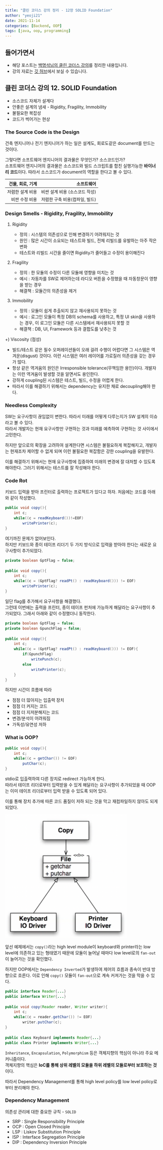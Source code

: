 ```yaml
---
title: "클린 코더스 강의 정리 - 12장 SOLID Foundation"
author: "yeoji21"
date: 2021-11-14
categories: [Backend, OOP]
tags: [java, oop, programming]
---
```


## 들어가면서

- 해당 포스트는 [백명석님의 클린 코더스 강의](https://www.youtube.com/watch?v=60lLSe1phks)를 정리한 내용입니다. 
- 강의 자료는 [깃 허브](https://github.com/msbaek/clean-coders-2013)에서 보실 수 있습니다.

## 클린 코더스 강의 12. SOLID Foundation
- 소스코드 자체가 설계다
- 안좋은 설계의 냄새 - Rigidity, Fragility, Immobility
- 불필요한 복잡성
- 코드가 썩어가는 현상

### The Source Code is the Design
건축 엔지니어나 전기 엔지니어가 하는 일은 설계도, 회로도같은 document를 만드는 것이다. 

그렇다면 소프트웨어 엔지니어의 결과물은 무엇인가? 소스코드인가?  
소프트웨어 엔지니어의 결과물은 소스코드와 빌드 스크립트를 합친 실행가능한 **바이너리 코드**이다. 따라서 소스코드가 document의 역할을 한다고 볼 수 있다.

|건물, 회로, 기계|소프트웨어|
|--:|--:|
|저렴한 설계 비용|비싼 설계 비용 (소스코드 작성)|
|비싼 수정 비용|저렴한 구축 비용(컴파일, 빌드)|

### Design Smells - Rigidity, Fragility, Immobility

1. Rigidity
    - 정의 :  시스템의 의존성으로 인해 변경하기 어려워지는 것 
    - 원인 : 많은 시간이 소요되는 테스트와 빌드, 전체 리빌드를 유발하는 아주 작은 변화
    - 테스트와 리빌드 시간을 줄이면 Rigidity가 줄어들고 수정이 용이해진다

2. Fragility
    - 정의 : 한 모듈의 수정이 다른 모듈에 영향을 미치는 것
    - 예시 : 자동차를 SW로 제어하는데 라디오 버튼을 수정했을 때 자동창문이 영향을 받는 경우
    - 해결책 : 모듈간의 의존성을 제거

3. Immobility
    - 정의 : 모듈이 쉽게 추출되지 않고 재사용되지 못하는 것
    - 예시 : 로그인 모듈이 특정 DB의 schema를 사용하고, 특정 UI skin을 사용하는 경우, 이 로그인 모듈은 다른 시스템에서 재사용되지 못할 것
    - 해결책 : DB, UI, Framework 등과 결합도를 낮추는 것

+) Viscosity (점성)
- 빌드/테스트 같은 필수 오퍼레이션들이 오래 걸려 수행이 어렵다면 그 시스템은 역겨운(disgust) 것이다. 이런 시스템은 여러 레이어를 가로질러 의존성을 갖는 경우가 많다. 
- 항상 같은 역겨움의 원인은 Irresponsible tolerance(무책임한 용인)이다. 개발자는 이런 역겨움이 발생할 것을 알면서도 용인한다. 
- 강하게 coupling된 시스템은 테스트, 빌드, 수정을 어렵게 한다. 
- 따라서 이를 해결하기 위해서는 dependency는 유지한 채로 decoupling해야 한다.


### Needless Complexity
SW는 요구사항이 끊임없이 변한다. 따라서 미래를 어떻게 다루는지가 SW 설계의 이슈라고 볼 수 있다.  
따라서 개발자는 현재 요구사항만 구현하는 것과 미래를 예측하여 구현하는 것 사이에서 고민한다. 

하지만 앞으로의 확장을 고려하여 설계한다면 시스템은 불필요하게 복잡해지고, 개발자는 현재조차 제어할 수 없게 되며 이런 불필요한 복잡함은 강한 coupling을 유발한다. 

이를 해결하기 위해서는 현재 요구사항에 집중하여 미래의 변경에 잘 대처할 수 있도록 해야한다. 그러기 위해서는 테스트를 잘 작성해야 한다.

### Code Rot
키보드 입력을 받아 프린터로 출력하는 프로젝트가 있다고 하자. 처음에는 코드를 아래와 같이 작성했다.
```java
public void copy(){
    int c;
    while((c = readKeyboard())!=EOF)
        writePrinter(c);
}
```
여기까진 문제가 없어보인다.  
하지만 키보드와 종이 테이프 리더기 두 가지 방식으로 입력을 받아야 한다는 새로운 요구사항이 추가되었다. 
```java
private boolean GptFlag = false;

public void copy(){
    int c;
    while((c = (GptFlag? readPt() : readKeyboard())) != EOF)
        writePrinter(c);
}
```
일단 flag를 추가해서 요구사항을 해결했다.  
그런데 이번에는 출력을 프린터, 종이 테이프 펀처에 가능하게 해달라는 요구사항이 추가되었다. 그래서 아래와 같이 수정했더니 동작한다. 

```java
private boolean GptFlag = false;
private boolean GpunchFlag = false;

public void copy(){
    int c;
    while((c = (GptFlag? readPt() : readKeyboard())) != EOF){
        if(GpunchFlag)
            writePunch(c);
        else
            writePrinter(c);
    }
}
```

하지만 시간이 흐름에 따라
- 점점 더 많아지는 입출력 장치
- 점점 더 커지는 코드 
- 점점 더 지저분해지는 코드
- 변경/분석이 어려워짐
- 가독성/유연성 저하

### What is OOP?

```java
public void copy(){
    int c;
    while((c = getChar()) != EOF)
        putChar(c);
}
```

stdio로 입출력하여 다른 장치로 redirect 가능하게 한다.  
따라서 테이프 리더로부터 입력받을 수 있게 해달라는 요구사항이 추가되었을 때 OOP는 이미 테이프 리더로부터 입력 받을 수 있도록 되어 있다.

이를 통해 장치 추가에 따른 코드 품질이 저하 되는 것을 막고 재컴파일하지 않아도 되게 되었다. 

<img src="assets/../../../assets/img/baek/12.png" width=400>

앞선 예제에서는 `copy()`라는 high level module이 keyboard와 printer라는 low level에 의존하고 있는 형태였기 때문에 모듈이 늘어날 때마다 low level로의 `fan-out`이 늘어가는 것을 확인했다. 

하지만 OOP에서는 `Dependency Inverted`가 발생하여 제어의 흐름과 종속이 반대 방향으로 흐른다. 이로 인해 `copy()` 모듈이 `fan-out`으로 계속 커져가는 것을 막을 수 있다.

```java
public interface Reader{...}
public interface Writer{...}

public void copy(Reader reader, Writer writer){
    int c;
    while((c = reader.getChar()) != EOF)
        writer.putChar(c);
}

public class Keyboard implements Reader{...}
public class Printer implements Writer{...}
```

`Inheritance`, `Encapsulation`, `Polymorphism` 등은 객체지향의 핵심이 아니라 주요 메커니즘이다.  
객체지향의 핵심은 **IoC를 통해 상위 레벨의 모듈을 하위 레벨의 모듈로부터 보호하는 것**이다. 

따라서 Dependency Management를 통해 high level policy를 low level policy로부터 분리해야 한다.


### Dependency Management
의존성 관리에 대한 중요한 규칙 - `SOLID`
- SRP : Single Responsibility Principle
- OCP : Open Closed Principle
- LSP : Liskov Substitution Principle
- ISP : Interface Segregation Principle
- DIP : Dependency Inversion Principle


